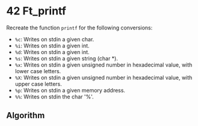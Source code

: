 # 42 Ft_printf

Recreate the function `printf` for the following conversions:

*	`%c`: Writes on stdin a given char.
*	`%i`: Writes on stdin a given int.
*	`%d`: Writes on stdin a given int.
*	`%s`: Writes on stdin a given string (char *).
*	`%x`: Writes on stdin a given unsigned number in hexadecimal value, with lower case letters.
*	`%X`: Writes on stdin a given unsigned number in hexadecimal value, with upper case letters.
*	`%p`: Writes on stdin a given memory address.
*	`%%`: Writes on stdin the char '%'.


## Algorithm


